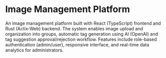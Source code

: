 # Image Management Platform

An image management platform built with React (TypeScript) frontend and Rust (Actix-Web) backend. The system enables image upload and organization into groups, automatic tag generation using AI (OpenAI) and tag suggestion approval/rejection workflow. Features include role-based authentication (admin/user), responsive interface, and real-time data analytics for administrators.